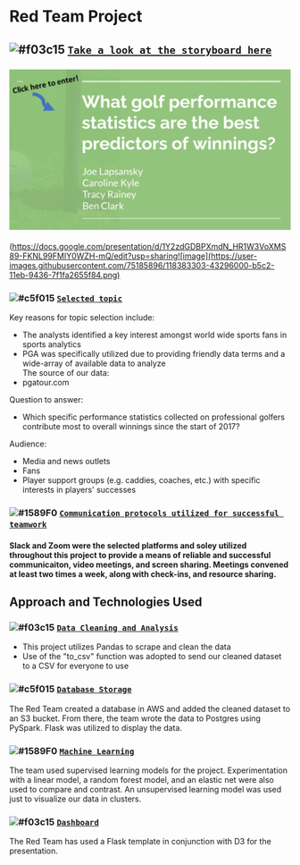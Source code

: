 # Red Team Project
## ![#f03c15](https://via.placeholder.com/15/f03c15/000000?text=+) <ins>`Take a look at the storyboard here`</ins> 
### ![1](https://github.com/joelapsansky/red-team/blob/database_app/app/templates/static/images/StoryBoard_Image.png)
(https://docs.google.com/presentation/d/1Y2zdGDBPXmdN_HR1W3VoXMS89-FKNL99FMIY0WZH-mQ/edit?usp=sharing![image](https://user-images.githubusercontent.com/75185896/118383303-43296000-b5c2-11eb-9436-7f1fa2655f84.png)
### ![#c5f015](https://via.placeholder.com/15/c5f015/000000?text=+) <ins>`Selected topic`</ins>
Key reasons for topic selection include:  
* The analysts identified a key interest amongst world wide sports fans in sports analytics 
* PGA was specifically utilized due to providing friendly data terms and a wide-array of available data to analyze    
The source of our data:  
* pgatour.com

Question to answer:  
* Which specific performance statistics collected on professional golfers contribute most to overall winnings since the start of 2017?
  
Audience: 
* Media and news outlets
* Fans
* Player support groups (e.g. caddies, coaches, etc.) with specific interests in players' successes
### ![#1589F0](https://via.placeholder.com/15/1589F0/000000?text=+) <ins>`Communication protocols utilized for successful teamwork`</ins>
#### Slack and Zoom were the selected platforms and soley utilized throughout this project to provide a means of reliable and successful communicaiton, video meetings, and screen sharing. Meetings convened at least two times a week, along with check-ins, and resource sharing.
## Approach and Technologies Used
### ![#f03c15](https://via.placeholder.com/15/f03c15/000000?text=+) <ins>`Data Cleaning and Analysis`</ins>
* This project utilizes Pandas to scrape and clean the data  
* Use of the "to_csv" function was adopted to send our cleaned dataset to a CSV for everyone to use
### ![#c5f015](https://via.placeholder.com/15/c5f015/000000?text=+) <ins>`Database Storage`</ins>
The Red Team created a database in AWS and added the cleaned dataset to an S3 bucket.  From there, the team wrote the data to Postgres using PySpark. Flask was utilized to display the data.
### ![#1589F0](https://via.placeholder.com/15/1589F0/000000?text=+) <ins>`Machine Learning`</ins>
The team used supervised learning models for the project. Experimentation with a linear model, a random forest model, and an elastic net were also used to compare and contrast.  An unsupervised learning model was used just to visualize our data in clusters.
### ![#f03c15](https://via.placeholder.com/15/f03c15/000000?text=+) <ins>`Dashboard`</ins>
The Red Team has used a Flask template in conjunction with D3 for the presentation.
